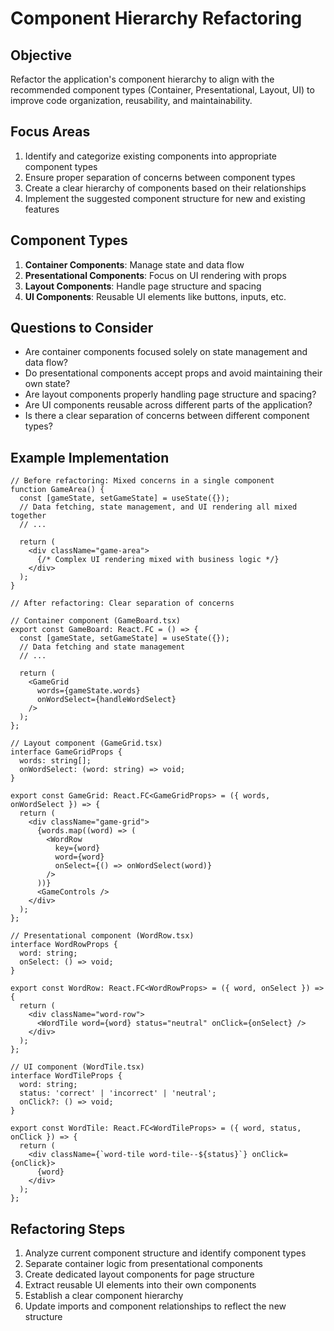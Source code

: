 # Component Hierarchy Refactoring

## Objective
Refactor the application's component hierarchy to align with the recommended component types (Container, Presentational, Layout, UI) to improve code organization, reusability, and maintainability.

## Focus Areas
1. Identify and categorize existing components into appropriate component types
2. Ensure proper separation of concerns between component types
3. Create a clear hierarchy of components based on their relationships
4. Implement the suggested component structure for new and existing features

## Component Types
1. **Container Components**: Manage state and data flow
2. **Presentational Components**: Focus on UI rendering with props
3. **Layout Components**: Handle page structure and spacing
4. **UI Components**: Reusable UI elements like buttons, inputs, etc.

## Questions to Consider
- Are container components focused solely on state management and data flow?
- Do presentational components accept props and avoid maintaining their own state?
- Are layout components properly handling page structure and spacing?
- Are UI components reusable across different parts of the application?
- Is there a clear separation of concerns between different component types?

## Example Implementation
```tsx
// Before refactoring: Mixed concerns in a single component
function GameArea() {
  const [gameState, setGameState] = useState({});
  // Data fetching, state management, and UI rendering all mixed together
  // ...

  return (
    <div className="game-area">
      {/* Complex UI rendering mixed with business logic */}
    </div>
  );
}

// After refactoring: Clear separation of concerns

// Container component (GameBoard.tsx)
export const GameBoard: React.FC = () => {
  const [gameState, setGameState] = useState({});
  // Data fetching and state management
  // ...

  return (
    <GameGrid
      words={gameState.words}
      onWordSelect={handleWordSelect}
    />
  );
};

// Layout component (GameGrid.tsx)
interface GameGridProps {
  words: string[];
  onWordSelect: (word: string) => void;
}

export const GameGrid: React.FC<GameGridProps> = ({ words, onWordSelect }) => {
  return (
    <div className="game-grid">
      {words.map((word) => (
        <WordRow
          key={word}
          word={word}
          onSelect={() => onWordSelect(word)}
        />
      ))}
      <GameControls />
    </div>
  );
};

// Presentational component (WordRow.tsx)
interface WordRowProps {
  word: string;
  onSelect: () => void;
}

export const WordRow: React.FC<WordRowProps> = ({ word, onSelect }) => {
  return (
    <div className="word-row">
      <WordTile word={word} status="neutral" onClick={onSelect} />
    </div>
  );
};

// UI component (WordTile.tsx)
interface WordTileProps {
  word: string;
  status: 'correct' | 'incorrect' | 'neutral';
  onClick?: () => void;
}

export const WordTile: React.FC<WordTileProps> = ({ word, status, onClick }) => {
  return (
    <div className={`word-tile word-tile--${status}`} onClick={onClick}>
      {word}
    </div>
  );
};
```

## Refactoring Steps
1. Analyze current component structure and identify component types
2. Separate container logic from presentational components
3. Create dedicated layout components for page structure
4. Extract reusable UI elements into their own components
5. Establish a clear component hierarchy
6. Update imports and component relationships to reflect the new structure
